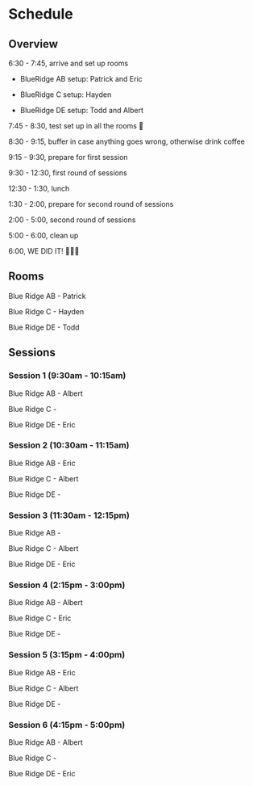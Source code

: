 # Schedule

## Overview

6:30 - 7:45, arrive and set up rooms

- BlueRidge AB setup: Patrick and Eric

- BlueRidge C setup: Hayden

- BlueRidge DE setup: Todd and Albert


7:45 - 8:30, test set up in all the rooms 🤞

8:30 - 9:15, buffer in case anything goes wrong, otherwise drink coffee

9:15 - 9:30, prepare for first session

9:30 - 12:30, first round of sessions

12:30 - 1:30, lunch

1:30 - 2:00, prepare for second round of sessions

2:00 - 5:00, second round of sessions

5:00 - 6:00, clean up

6:00, WE DID IT! 🎉🎉🎉

## Rooms

Blue Ridge AB - Patrick

Blue Ridge C - Hayden

Blue Ridge DE - Todd

## Sessions

### Session 1 (9:30am - 10:15am)

Blue Ridge AB - Albert

Blue Ridge C - 

Blue Ridge DE - Eric

### Session 2 (10:30am - 11:15am)

Blue Ridge AB - Eric

Blue Ridge C - Albert

Blue Ridge DE - 

### Session 3 (11:30am - 12:15pm)

Blue Ridge AB - 

Blue Ridge C - Albert

Blue Ridge DE - Eric

### Session 4 (2:15pm - 3:00pm)

Blue Ridge AB - Albert

Blue Ridge C - Eric

Blue Ridge DE - 

### Session 5 (3:15pm - 4:00pm)

Blue Ridge AB - Eric

Blue Ridge C - Albert

Blue Ridge DE - 

### Session 6 (4:15pm - 5:00pm)

Blue Ridge AB - Albert

Blue Ridge C - 

Blue Ridge DE - Eric
